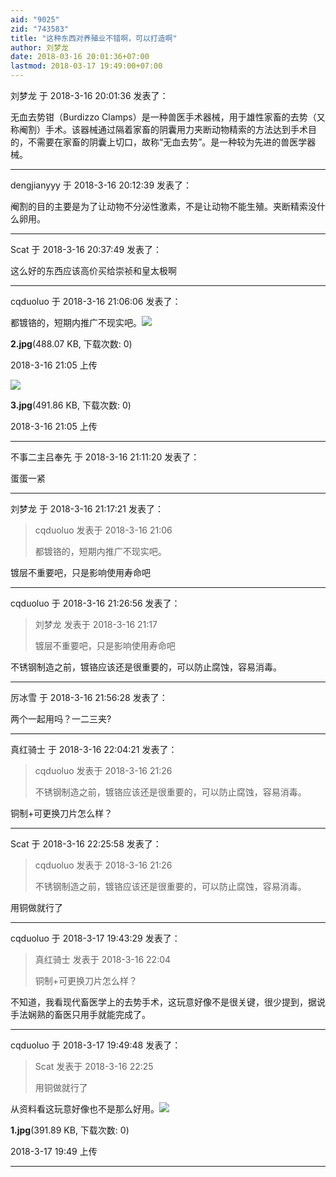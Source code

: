 ```yaml
---
aid: "9025"
zid: "743583"
title: "这种东西对养殖业不错啊，可以打造啊"
author: 刘梦龙
date: 2018-03-16 20:01:36+07:00
lastmod: 2018-03-17 19:49:00+07:00
---
```


刘梦龙 于 2018-3-16 20:01:36 发表了：

无血去势钳（Burdizzo Clamps）是一种兽医手术器械，用于雄性家畜的去势（又称阉割）手术。该器械通过隔着家畜的阴囊用力夹断动物精索的方法达到手术目的，不需要在家畜的阴囊上切口，故称“无血去势”。是一种较为先进的兽医学器械。

---

dengjianyyy 于 2018-3-16 20:12:39 发表了：

阉割的目的主要是为了让动物不分泌性激素，不是让动物不能生殖。夹断精索没什么卵用。

---

Scat 于 2018-3-16 20:37:49 发表了：

这么好的东西应该高价买给崇祯和皇太极啊

---

cqduoluo 于 2018-3-16 21:06:06 发表了：

都镀铬的，短期内推广不现实吧。![](/9025/210520s1d3ca8z16dcx5da.jpg)

**2.jpg**(488.07 KB, 下载次数: 0)

2018-3-16 21:05 上传

![](/9025/210527w1vv2jjjm2l2huyz.jpg)

**3.jpg**(491.86 KB, 下载次数: 0)

2018-3-16 21:05 上传

---

不事二主吕奉先 于 2018-3-16 21:11:20 发表了：

蛋蛋一紧

---

刘梦龙 于 2018-3-16 21:17:21 发表了：

> cqduoluo 发表于 2018-3-16 21:06
>
> 都镀铬的，短期内推广不现实吧。

镀层不重要吧，只是影响使用寿命吧

---

cqduoluo 于 2018-3-16 21:26:56 发表了：

> 刘梦龙 发表于 2018-3-16 21:17
>
> 镀层不重要吧，只是影响使用寿命吧

不锈钢制造之前，镀铬应该还是很重要的，可以防止腐蚀，容易消毒。

---

厉冰雪 于 2018-3-16 21:56:28 发表了：

两个一起用吗？一二三夹?

---

真红骑士 于 2018-3-16 22:04:21 发表了：

> cqduoluo 发表于 2018-3-16 21:26
>
> 不锈钢制造之前，镀铬应该还是很重要的，可以防止腐蚀，容易消毒。

铜制+可更换刀片怎么样？

---

Scat 于 2018-3-16 22:25:58 发表了：

> cqduoluo 发表于 2018-3-16 21:26
>
> 不锈钢制造之前，镀铬应该还是很重要的，可以防止腐蚀，容易消毒。

用铜做就行了

---

cqduoluo 于 2018-3-17 19:43:29 发表了：

> 真红骑士 发表于 2018-3-16 22:04
>
> 铜制+可更换刀片怎么样？

不知道，我看现代畜医学上的去势手术，这玩意好像不是很关键，很少提到，据说手法娴熟的畜医只用手就能完成了。

---

cqduoluo 于 2018-3-17 19:49:48 发表了：

> Scat 发表于 2018-3-16 22:25
>
> 用铜做就行了

从资料看这玩意好像也不是那么好用。![](/9025/194945qdd6ooegddzegoeo.jpg)

**1.jpg**(391.89 KB, 下载次数: 0)

2018-3-17 19:49 上传

---
